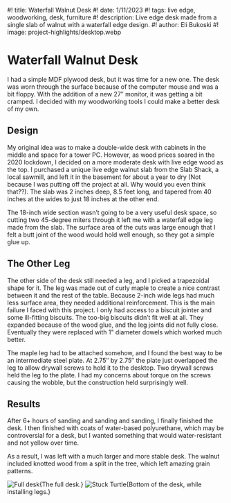 #! title: Waterfall Walnut Desk
#! date: 1/11/2023
#! tags: live edge, woodworking, desk, furniture
#! description: Live edge desk made from a single slab of walnut with a waterfall edge design.
#! author: Eli Bukoski
#! image: project-highlights/desktop.webp

# Waterfall Walnut Desk

I had a simple MDF plywood desk, but it was time for a new one. The desk was worn through the surface because of the computer mouse and was a bit floppy. With the addition of a new 27″ monitor, it was getting a bit cramped. I decided with my woodworking tools I could make a better desk of my own.

## Design

My original idea was to make a double-wide desk with cabinets in the middle and space for a tower PC. However, as wood prices soared in the 2020 lockdown, I decided on a more moderate desk with live edge wood as the top. I purchased a unique live edge walnut slab from the Slab Shack, a local sawmill, and left it in the basement for about a year to dry (Not because I was putting off the project at all. Why would you even think that??). The slab was 2 inches deep, 8.5 feet long, and tapered from 40 inches at the wides to just 18 inches at the other end.

The 18-inch wide section wasn’t going to be a very useful desk space, so cutting two 45-degree miters through it left me with a waterfall edge leg made from the slab. The surface area of the cuts was large enough that I felt a butt joint of the wood would hold well enough, so they got a simple glue up.

## The Other Leg

The other side of the desk still needed a leg, and I picked a trapezoidal shape for it. The leg was made out of curly maple to create a nice contrast between it and the rest of the table. Because 2-inch wide legs had much less surface area, they needed additional reinforcement. This is the main failure I faced with this project. I only had access to a biscuit jointer and some ill-fitting biscuits. The too-big biscuits didn’t fit well at all. They expanded because of the wood glue, and the leg joints did not fully close. Eventually they were replaced with 1" diameter dowels which worked much better.

The maple leg had to be attached somehow, and I found the best way to be an intermediate steel plate. At 2.75″ by 2.75″ the plate just overlapped the leg to allow drywall screws to hold it to the desktop. Two drywall screws held the leg to the plate. I had my concerns about torque on the screws causing the wobble, but the construction held surprisingly well.

## Results

After 6+ hours of sanding and sanding and sanding, I finally finished the desk. I then finished with coats of water-based polyurethane, which may be controversial for a desk, but I wanted something that would water-resistant and not yellow over time.

As a result, I was left with a much larger and more stable desk. The walnut included knotted wood from a split in the tree, which left amazing grain patterns.

![Full desk](project-highlights/fulldesk.webp){The full desk.}
![Stuck Turtle](project-highlights/waterfall-desk.webp){Bottom of the desk, while installing legs.}
